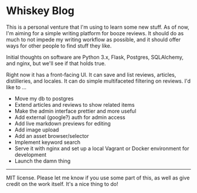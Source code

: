 # Whiskey Blog

This is a personal venture that I'm using to learn some new stuff. As of now, I'm aiming for a simple writing platform for booze reviews. It should do as much to not impede my writing workflow as possible, and it should offer ways for other people to find stuff they like.

Initial thoughts on software are Python 3.x, Flask, Postgres, SQLAlchemy, and nginx, but we'll see if that holds true.

Right now it has a front-facing UI. It can save and list reviews, articles, distilleries, and locales. It can do simple multifaceted filtering on reviews. I'd like to …

* Move my db to postgres
* Extend articles and reviews to show related items
* Make the admin interface prettier and more useful
* Add external (google?) auth for admin access
* Add live markdown previews for editing
* Add image upload
* Add an asset browser/selector
* Implement keyword search
* Serve it with nginx and set up a local Vagrant or Docker environment for development
* Launch the damn thing

---

MIT license. Please let me know if you use some part of this, as well as give credit on the work itself. It's a nice thing to do!

